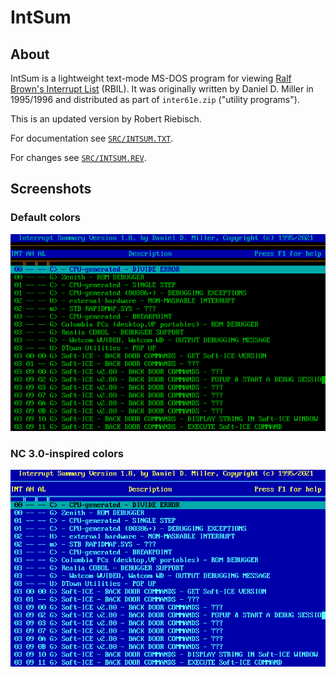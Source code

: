 # IntSum

## About

IntSum is a lightweight text-mode MS-DOS program for viewing
[Ralf Brown's Interrupt List](http://www.cs.cmu.edu/~ralf/files.html) (RBIL).
It was originally written by Daniel D. Miller in 1995/1996 and distributed as
part of `inter61e.zip` ("utility programs").

This is an updated version by Robert Riebisch.

For documentation see [`SRC/INTSUM.TXT`](src/INTSUM.TXT).

For changes see [`SRC/INTSUM.REV`](src/INTSUM.REV).

## Screenshots

### Default colors

![IntSum version 1.8 screenshot (default colors)](assets/screenshots/intsum18.png)

### NC 3.0-inspired colors

![IntSum version 1.8 screenshot (NC3-inspired colors)](assets/screenshots/intsum18_nc3.png)
